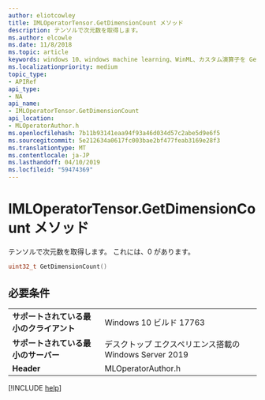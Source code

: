 ```yaml
---
author: eliotcowley
title: IMLOperatorTensor.GetDimensionCount メソッド
description: テンソルで次元数を取得します。
ms.author: elcowle
ms.date: 11/8/2018
ms.topic: article
keywords: windows 10、windows machine learning、WinML、カスタム演算子を GetDimensionCount
ms.localizationpriority: medium
topic_type:
- APIRef
api_type:
- NA
api_name:
- IMLOperatorTensor.GetDimensionCount
api_location:
- MLOperatorAuthor.h
ms.openlocfilehash: 7b11b93141eaa94f93a46d034d57c2abe5d9e6f5
ms.sourcegitcommit: 5e212634a0617fc003bae2bf477feab3169e28f3
ms.translationtype: MT
ms.contentlocale: ja-JP
ms.lasthandoff: 04/10/2019
ms.locfileid: "59474369"
---
```

# <a name="imloperatortensorgetdimensioncount-method"></a>IMLOperatorTensor.GetDimensionCount メソッド

テンソルで次元数を取得します。  これには、0 があります。

```cpp
uint32_t GetDimensionCount()
```

## <a name="requirements"></a>必要条件

| | |
|-|-|
| **サポートされている最小のクライアント** | Windows 10 ビルド 17763 |
| **サポートされている最小のサーバー** | デスクトップ エクスペリエンス搭載の Windows Server 2019 |
| **Header** | MLOperatorAuthor.h |

[!INCLUDE [help](../includes/get-help.md)]
